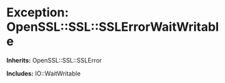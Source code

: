 # Exception: OpenSSL::SSL::SSLErrorWaitWritable
**Inherits:** OpenSSL::SSL::SSLError
    
**Includes:** IO::WaitWritable
  




